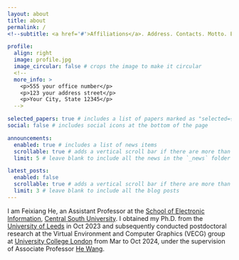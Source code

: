 ```yaml
---
layout: about
title: about
permalink: /
<!--subtitle: <a href='#'>Affiliations</a>. Address. Contacts. Motto. Etc.-->

profile:
  align: right
  image: profile.jpg
  image_circular: false # crops the image to make it circular
  <!--
  more_info: >
    <p>555 your office number</p>
    <p>123 your address street</p>
    <p>Your City, State 12345</p>
  -->

selected_papers: true # includes a list of papers marked as "selected={true}"
social: false # includes social icons at the bottom of the page

announcements:
  enabled: true # includes a list of news items
  scrollable: true # adds a vertical scroll bar if there are more than 3 news items
  limit: 5 # leave blank to include all the news in the `_news` folder

latest_posts:
  enabled: false
  scrollable: true # adds a vertical scroll bar if there are more than 3 new posts items
  limit: 3 # leave blank to include all the blog posts
---
```


I am Feixiang He, an Assistant Professor at the [School of Electronic Information](https://ei.csu.edu.cn/), [Central South University](https://www.csu.edu.cn/). I obtained my Ph.D. from the [University of Leeds](https://www.leeds.ac.uk/) in Oct 2023 and subsequently conducted postdoctoral research at the Virtual Environment and Computer Graphics (VECG) group at [University College London](https://www.ucl.ac.uk/) from Mar to Oct 2024, under the supervision of Associate Professor [He Wang](https://drhewang.com/).

